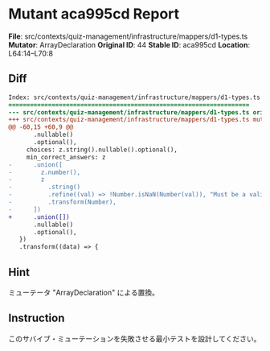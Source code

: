 # Mutant aca995cd Report

**File**: src/contexts/quiz-management/infrastructure/mappers/d1-types.ts
**Mutator**: ArrayDeclaration
**Original ID**: 44
**Stable ID**: aca995cd
**Location**: L64:14–L70:8

## Diff

```diff
Index: src/contexts/quiz-management/infrastructure/mappers/d1-types.ts
===================================================================
--- src/contexts/quiz-management/infrastructure/mappers/d1-types.ts	original
+++ src/contexts/quiz-management/infrastructure/mappers/d1-types.ts	mutated #44
@@ -60,15 +60,9 @@
       .nullable()
       .optional(),
     choices: z.string().nullable().optional(),
     min_correct_answers: z
-      .union([
-        z.number(),
-        z
-          .string()
-          .refine((val) => !Number.isNaN(Number(val)), "Must be a valid number")
-          .transform(Number),
-      ])
+      .union([])
       .nullable()
       .optional(),
   })
   .transform((data) => {
```

## Hint

ミューテータ "ArrayDeclaration" による置換。

## Instruction

このサバイブ・ミューテーションを失敗させる最小テストを設計してください。